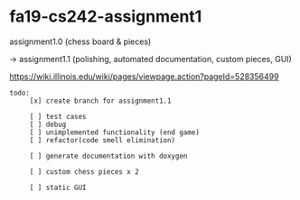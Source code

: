 # fa19-cs242-assignment1

assignment1.0 (chess board & pieces)

-> assignment1.1 (polishing, automated documentation, custom pieces, GUI)

https://wiki.illinois.edu/wiki/pages/viewpage.action?pageId=528356499
	
	todo:	
		 [x] create branch for assignment1.1

		 [ ] test cases
		 [ ] debug
		 [ ] unimplemented functionality (end game)
		 [ ] refactor(code smell elimination)
		
		 [ ] generate documentation with doxygen

		 [ ] custom chess pieces x 2

		 [ ] static GUI
		

